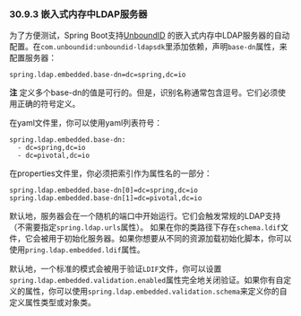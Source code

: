 ### 30.9.3 嵌入式内存中LDAP服务器

为了方便测试，Spring Boot支持[UnboundID](https://www.ldap.com/unboundid-ldap-sdk-for-java) 的嵌入式内存中LDAP服务器的自动配置。在`com.unboundid:unboundid-ldapsdk`里添加依赖，声明`base-dn`属性，来配置服务器：

```properties
spring.ldap.embedded.base-dn=dc=spring,dc=io
```

**注** 定义多个base-dn的值是可行的。但是，识别名称通常包含逗号。它们必须使用正确的符号定义。

在yaml文件里，你可以使用yaml列表符号：
```properties
spring.ldap.embedded.base-dn:
  - dc=spring,dc=io
  - dc=pivotal,dc=io
 ```
 
在properties文件里，你必须把索引作为属性名的一部分：
```properties
spring.ldap.embedded.base-dn[0]=dc=spring,dc=io
spring.ldap.embedded.base-dn[1]=dc=pivotal,dc=io
```

默认地，服务器会在一个随机的端口中开始运行。它们会触发常规的LDAP支持（不需要指定`spring.ldap.urls`属性）。
如果在你的类路径下存在`schema.ldif`文件，它会被用于初始化服务器。如果你想要从不同的资源加载初始化脚本，你可以使用`pring.ldap.embedded.ldif`属性。

默认地，一个标准的模式会被用于验证`LDIF`文件，你可以设置`spring.ldap.embedded.validation.enabled`属性完全地关闭验证。如果你有自定义的属性，你可以使用`spring.ldap.embedded.validation.schema`来定义你的自定义属性类型或对象类。
